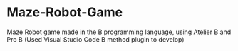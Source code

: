 # Maze-Robot-Game
Maze Robot game made in the B programming language, using Atelier B and Pro B (Used Visual Studio Code B method plugin to develop)
